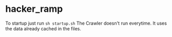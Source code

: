# hacker_ramp
To startup just run ```sh startup.sh```
The Crawler doesn't run everytime. It uses the data already cached in the files.
